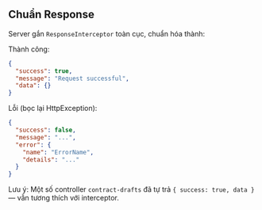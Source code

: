 ## Chuẩn Response

Server gắn `ResponseInterceptor` toàn cục, chuẩn hóa thành:

Thành công:
```json
{
  "success": true,
  "message": "Request successful",
  "data": {}
}
```

Lỗi (bọc lại HttpException):
```json
{
  "success": false,
  "message": "...",
  "error": {
    "name": "ErrorName",
    "details": "..."
  }
}
```

Lưu ý: Một số controller `contract-drafts` đã tự trả `{ success: true, data }` — vẫn tương thích với interceptor.
